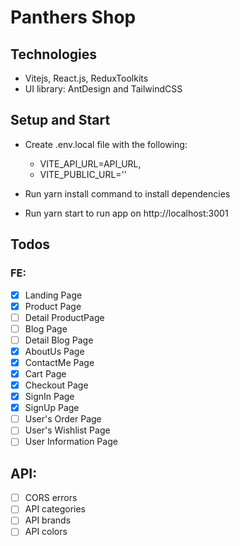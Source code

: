 # Panthers Shop

## Technologies

- Vitejs, React.js, ReduxToolkits
- UI library: AntDesign and TailwindCSS

## Setup and Start

- Create .env.local file with the following:

  - VITE_API_URL=API_URL,
  - VITE_PUBLIC_URL=''

- Run yarn install command to install dependencies
- Run yarn start to run app on http://localhost:3001

## Todos

### FE:

- [x] Landing Page
- [x] Product Page
- [ ] Detail ProductPage
- [ ] Blog Page
- [ ] Detail Blog Page
- [x] AboutUs Page
- [x] ContactMe Page
- [x] Cart Page
- [x] Checkout Page
- [x] SignIn Page
- [x] SignUp Page
- [ ] User's Order Page
- [ ] User's Wishlist Page
- [ ] User Information Page

## API:

- [ ] CORS errors
- [ ] API categories
- [ ] API brands
- [ ] API colors
